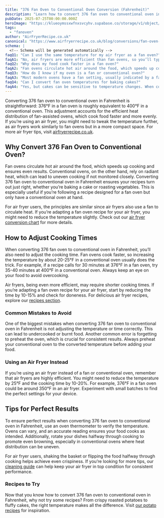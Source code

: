 ```yaml
---
title: "376 Fan Oven to Conventional Oven Conversion (Fahrenheit)"
description: "Learn how to convert 376 fan oven to conventional oven in Fahrenheit for perfect baking results every time. Easy steps inside!"
pubDate: 2025-07-25T00:00:00.000Z
heroImage: "https://klueoymssxwfnxsvcyhv.supabase.co/storage/v1/object/public/Shmucket/376-fan-oven-to-conventional-oven-conversion-fahrenheit.png"
tags:
  - "fanoven"
author: "AirFryerRecipe.co.uk"
canonical: "https://www.airfryerrecipe.co.uk/blog/conversions/fan-oven-to-fahrenheit/376-fan-oven-to-conventional-oven-conversion-fahrenheit"
schema: |
  <!-- Schema will be generated automatically -->
faqQ1: "Can I use the same temperature for my air fryer as a fan oven?"
faqA1: "No, air fryers are more efficient than fan ovens, so you’ll typically need to reduce the temperature by about 25°F. For example, if a recipe calls for 376°F in a fan oven, try 350°F in your air fryer. Always check for doneness a few minutes early to avoid overcooking."
faqQ2: "Why does my food cook faster in a fan oven?"
faqA2: "Fan ovens circulate hot air around the food, which speeds up cooking and ensures even heat distribution. This is why recipes often recommend lower temperatures or shorter cooking times compared to conventional ovens. The same principle applies to air fryers, which are essentially mini fan ovens."
faqQ3: "How do I know if my oven is a fan or conventional oven?"
faqA3: "Most modern ovens have a fan setting, usually indicated by a fan symbol. If your oven doesn’t have this symbol, it’s likely a conventional oven. You can also check the manual or look for terms like \"convection\" (fan) or \"static\" (conventional) in the settings."
faqQ4: "Can I convert fan oven temperatures for baking cakes?"
faqA4: "Yes, but cakes can be sensitive to temperature changes. When converting 376 fan oven to conventional oven in Fahrenheit for cakes, increase the temperature to 400°F and keep a close eye on the baking time. Use a toothpick to test for doneness, as overbaking can dry out the cake."
---
```

<p>Converting 376 fan oven to conventional oven in Fahrenheit is straightforward: 376°F in a fan oven is roughly equivalent to 400°F in a conventional oven. This adjustment accounts for the efficient heat distribution of fan-assisted ovens, which cook food faster and more evenly. If you’re using an air fryer, you might need to tweak the temperature further, as air fryers work similarly to fan ovens but in a more compact space. For more air fryer tips, visit <a href=https://www.airfryerrecipe.co.uk>airfryerrecipe.co.uk</a>.</p>

<h2>Why Convert 376 Fan Oven to Conventional Oven?</h2>
<p>Fan ovens circulate hot air around the food, which speeds up cooking and ensures even results. Conventional ovens, on the other hand, rely on radiant heat, which can lead to uneven cooking if not monitored closely. Converting 376 fan oven to conventional oven in Fahrenheit ensures your recipes turn out just right, whether you’re baking a cake or roasting vegetables. This is especially useful if you’re following a recipe designed for a fan oven but only have a conventional oven at hand.</p>
<p>For air fryer users, the principles are similar since air fryers also use a fan to circulate heat. If you’re adapting a fan oven recipe for your air fryer, you might need to reduce the temperature slightly. Check out our <a href=https://www.airfryerrecipe.co.uk/air-fryer-conversion-chart>air fryer conversion chart</a> for more details.</p>

<h2>How to Adjust Cooking Times</h2>
<p>When converting 376 fan oven to conventional oven in Fahrenheit, you’ll also need to adjust the cooking time. Fan ovens cook faster, so increasing the temperature by about 20-25°F in a conventional oven usually does the trick. For example, if a recipe calls for 30 minutes at 376°F in a fan oven, try 35-40 minutes at 400°F in a conventional oven. Always keep an eye on your food to avoid overcooking.</p>
<p>Air fryers, being even more efficient, may require shorter cooking times. If you’re adapting a fan oven recipe for your air fryer, start by reducing the time by 10-15% and check for doneness. For delicious air fryer recipes, explore our <a href=https://www.airfryerrecipe.co.uk/recipes>recipes section</a>.</p>

<h3>Common Mistakes to Avoid</h3>
<p>One of the biggest mistakes when converting 376 fan oven to conventional oven in Fahrenheit is not adjusting the temperature or time correctly. This can lead to undercooked or burnt food. Another common error is forgetting to preheat the oven, which is crucial for consistent results. Always preheat your conventional oven to the converted temperature before adding your food.</p>

<h3>Using an Air Fryer Instead</h3>
<p>If you’re using an air fryer instead of a fan or conventional oven, remember that air fryers are highly efficient. You might need to reduce the temperature by 25°F and the cooking time by 10-20%. For example, 376°F in a fan oven could be around 350°F in an air fryer. Experiment with small batches to find the perfect settings for your device.</p>

<h2>Tips for Perfect Results</h2>
<p>To ensure perfect results when converting 376 fan oven to conventional oven in Fahrenheit, use an oven thermometer to verify the temperature. Ovens can vary, and an accurate reading ensures your food cooks as intended. Additionally, rotate your dishes halfway through cooking to promote even browning, especially in conventional ovens where heat distribution can be uneven.</p>
<p>For air fryer users, shaking the basket or flipping the food halfway through cooking helps achieve even crispiness. If you’re looking for more tips, our <a href=https://www.airfryerrecipe.co.uk/air-fryer-cleaner>cleaning guide</a> can help keep your air fryer in top condition for consistent performance.</p>

<h3>Recipes to Try</h3>
<p>Now that you know how to convert 376 fan oven to conventional oven in Fahrenheit, why not try some recipes? From crispy roasted potatoes to fluffy cakes, the right temperature makes all the difference. Visit <a href=https://www.airfryerrecipe.co.uk/recipe-category/potatoes>our potato recipes</a> for inspiration.</p>
